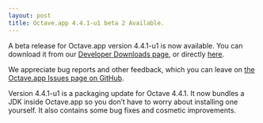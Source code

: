```yaml
---
layout: post
title: Octave.app 4.4.1-u1 beta 2 Available.
---
```


A beta release for Octave.app version 4.4.1-u1 is now available. You can download it from our [Developer Downloads page](/Developer-Downloads.html), or directly [here](https://github.com/octave-app/octave-app/releases/download/v4.4.1-u1-beta2/Octave-4.4.1-u1-beta2.dmg).

We appreciate bug reports and other feedback, which you can leave on [the Octave.app Issues page on GitHub](https://github.com/octave-app/octave-app/issues).

Version 4.4.1-u1 is a packaging update for Octave 4.4.1. It now bundles a JDK inside Octave.app so you don’t have to worry about installing one yourself. It also contains some bug fixes and cosmetic improvements.